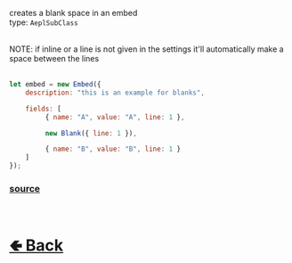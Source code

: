 creates a blank space in an embed<br>
type: `AeplSubClass`<br><br>

NOTE: if inline or a line is not given in the settings it'll automatically make a space between the lines<br><br>

```js
let embed = new Embed({
    description: "this is an example for blanks",

    fields: [
         { name: "A", value: "A", line: 1 },

         new Blank({ line: 1 }),

         { name: "B", value: "B", line: 1 }
    ]
});
```

### [source](https://github.com/shysolocup/noscord.js/blob/main/src/Services/ComponentService/components/Blank.js)

<br> <h1> [🢀 Back](https://github.com/shysolocup/noscord.js/wiki/Components) </h1>